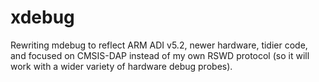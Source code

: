 # xdebug

Rewriting mdebug to reflect ARM ADI v5.2, newer hardware,
tidier code, and focused on CMSIS-DAP instead of my own
RSWD protocol (so it will work with a wider variety of
hardware debug probes).
